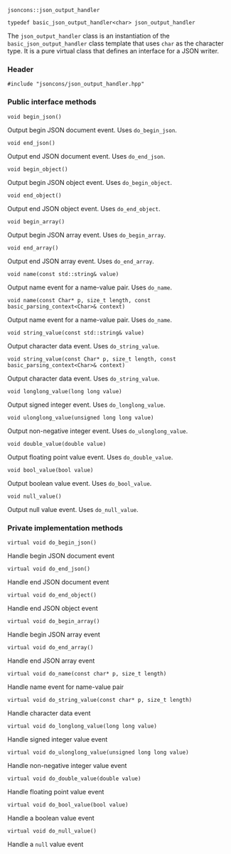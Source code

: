     jsoncons::json_output_handler

    typedef basic_json_output_handler<char> json_output_handler

The `json_output_handler` class is an instantiation of the `basic_json_output_handler` class template that uses `char` as the character type. It is a pure virtual class that defines an interface for a JSON writer.

### Header

    #include "jsoncons/json_output_handler.hpp"

### Public interface methods

    void begin_json()
Output begin JSON document event. Uses `do_begin_json`.

    void end_json()
Output end JSON document event. Uses `do_end_json`.

    void begin_object()
Output begin JSON object event. Uses `do_begin_object`.

    void end_object()
Output end JSON object event. Uses `do_end_object`.

    void begin_array()
Output begin JSON array event. Uses `do_begin_array`.

    void end_array()
Output end JSON array event. Uses `do_end_array`.

    void name(const std::string& value)
Output name event for a name-value pair. Uses `do_name`.

    void name(const Char* p, size_t length, const basic_parsing_context<Char>& context)
Output name event for a name-value pair. Uses `do_name`.

    void string_value(const std::string& value)
Output character data event. Uses `do_string_value`.

    void string_value(const Char* p, size_t length, const basic_parsing_context<Char>& context)
Output character data event. Uses `do_string_value`.

    void longlong_value(long long value)
Output signed integer event. Uses `do_longlong_value`.

    void ulonglong_value(unsigned long long value)
Output non-negative integer event. Uses `do_ulonglong_value`.

    void double_value(double value)
Output floating point value event. Uses `do_double_value`.

    void bool_value(bool value)
Output boolean value event. Uses `do_bool_value`.

    void null_value()
Output null value event. Uses `do_null_value`.

### Private implementation methods

    virtual void do_begin_json()
Handle begin JSON document event

    virtual void do_end_json()
Handle end JSON document event

    virtual void do_end_object()
Handle end JSON object event

    virtual void do_begin_array()
Handle begin JSON array event

    virtual void do_end_array()
Handle end JSON array event

    virtual void do_name(const char* p, size_t length)
Handle name event for name-value pair

    virtual void do_string_value(const char* p, size_t length)
Handle character data event

    virtual void do_longlong_value(long long value)
Handle signed integer value event

    virtual void do_ulonglong_value(unsigned long long value)
Handle non-negative integer value event

    virtual void do_double_value(double value)
Handle floating point value event

    virtual void do_bool_value(bool value)
Handle a boolean value event

    virtual void do_null_value()
Handle a `null` value event


